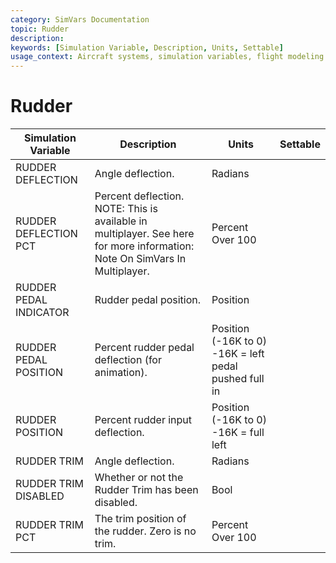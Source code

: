 ```yaml
---
category: SimVars Documentation
topic: Rudder
description: 
keywords: [Simulation Variable, Description, Units, Settable]
usage_context: Aircraft systems, simulation variables, flight modeling
---
```


# Rudder

| Simulation Variable | Description | Units | Settable |
| --- | --- | --- | --- |
| RUDDER DEFLECTION | Angle deflection. | Radians |  |
| RUDDER DEFLECTION PCT | Percent deflection. NOTE: This is available in multiplayer. See here for more information: Note On SimVars In Multiplayer. | Percent Over 100 |  |
| RUDDER PEDAL INDICATOR | Rudder pedal position. | Position |  |
| RUDDER PEDAL POSITION | Percent rudder pedal deflection (for animation). | Position (-16K to 0) -16K = left pedal pushed full in |  |
| RUDDER POSITION | Percent rudder input deflection. | Position (-16K to 0) -16K = full left |  |
| RUDDER TRIM | Angle deflection. | Radians |  |
| RUDDER TRIM DISABLED | Whether or not the Rudder Trim has been disabled. | Bool |  |
| RUDDER TRIM PCT | The trim position of the rudder. Zero is no trim. | Percent Over 100 |  |